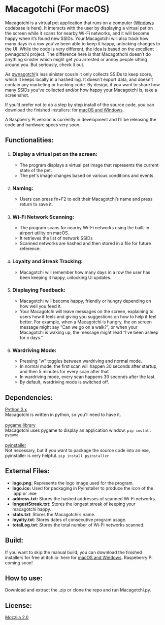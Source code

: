 # Macagotchi  (For macOS)

Macagotchi is a virtual pet application that runs on a computer ([Windows](https://github.com/SpaceMonkeyAlfa/macagotchi-windows) codebase is here). It interacts with the user by displaying a virtual pet on the screen while it scans for nearby Wi-Fi networks, and it will become happy when it’s found new SSIDs. Your Macagotchi will also track how many days in a row you’ve been able to keep it happy, unlocking changes to the UI. While the code is very different, the idea is based on the excellent pwnagotchi project. The difference here is that Macagothchi doesn’t do anything sinister which might get you arrested or annoy people sitting around you. But seriously, check it out.

As [pwnagotchi](https://github.com/evilsocket/pwnagotchi)’s less sinister cousin it only collects SSIDs to keep score, which it keeps locally in a hashed log. It doesn’t export data, and doesn’t contain any marketing or tracking code. By design, if you want to share how many SSIDs you’ve collected and/or how happy your Macagotchi is, take a screenshot.

If you’d prefer not to do a step by step install of the source code, you can download the finished installers: for [macOS and Windows](http://macagotchi.com/).

A Raspberry Pi version is currently in development and I’ll be releasing the code and hardware specs very soon.


## Functionalities:
1. ### Display a virtual pet on the screen:
   - The program displays a virtual pet image that represents the current state of the pet.
   - The pet's image changes based on various conditions and events.

2. ### Naming:
   - Users can press fn+F2 to edit their Macagotchi’s name and press return to save it.

3. ### Wi-Fi Network Scanning:
   - The program scans for nearby Wi-Fi networks using the built-in airport utility on macOS.
   - It retrieves the list of network SSIDs 
   - Scanned networks are hashed and then stored in a file for future reference.

4. ### Loyalty and Streak Tracking:
   - Macagotchi will remember how many days in a row the user has been keeping it happy, unlocking UI updates.

5. ### Displaying Feedback:
   - Macagotchi will become happy, friendly or hungry depending on how well you feed it.
   - Your Macagotchi will leave messages on the screen, explaining to users how it feels and giving you suggestions on how to help it feel better. For example, when a Macagotchi is hungry, the on screen message might say “Can we go on a walk?”, or when your Macagotchi is waking up, the message might read “I’ve been asleep for x days.”

6. ### Wardriving Mode:
   - Pressing "w" toggles between wardriving and normal mode.
   - In normal mode, the first scan will happen 30 seconds after startup, and then 5 minutes for every scan after that
   - In wardriving mode, every scan happens 30 seconds after the last.
   - By default, wardriving mode is switched off.
## Dependencies:
[Python 3.x](https://www.python.org/)<br>
Macagotchi is written in python, so you'll need to have it.<br><br>
[pygame library](https://www.pygame.org/news)<br>
Macagotchi uses pygame to display an application window. `pip install pygame`<br><br>
[pyinstaller](https://pyinstaller.org/en/stable/)<br>
Not necessary, but if you want to package the source code into an exe, pyinstaller is very helpful. `pip install pyinstaller`


## External Files:
- **logo.png:** Represents the logo image used for the program.
- **logo.ico:** Used for packaging in PyInstaller to produce the icon of the .app or .exe
- **address.txt:** Stores the hashed addresses of scanned Wi-Fi networks.
- **longestStreak.txt**: Stores the longest streak of keeping your macagotchi happy.
- **stats.txt**: Stores the Macagotchi’s name.
- **loyalty.txt**: Stores dates of consecutive program usage.
- **totalLog.txt**: Stores the total number of Wi-Fi networks scanned.


## Build:
If you want to skip the manual build, you can download the finished installers for free at itch.io: here for [macOS and Windows]([macagotchi.com](http://macagotchi.com/)).  Raspeberry Pi coming soon!

## How to use:
Download and extract the .zip or clone the repo and run Macagotchi.py. 


## License:
[Mozzila 2.0](https://github.com/SpaceMonkeyAlfa/macagotchi-macos/blob/main/LICENSE)

